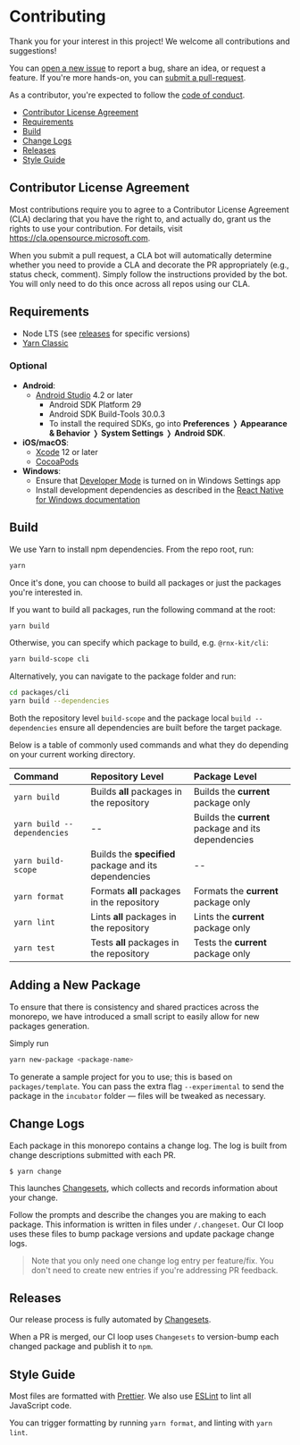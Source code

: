 <!--remove-block start-->

# Contributing

<!--remove-block end-->

Thank you for your interest in this project! We welcome all contributions and
suggestions!

You can
[open a new issue](https://github.com/microsoft/rnx-kit/issues/new/choose) to
report a bug, share an idea, or request a feature. If you're more hands-on, you
can [submit a pull-request](https://github.com/microsoft/rnx-kit/pulls).

As a contributor, you're expected to follow the
[code of conduct](https://github.com/microsoft/rnx-kit/blob/main/CODE_OF_CONDUCT.md).

<!--remove-block start-->

- [Contributor License Agreement](#Contributor-License-Agreement)
- [Requirements](#Requirements)
- [Build](#Build)
- [Change Logs](#Change-Logs)
- [Releases](#Releases)
- [Style Guide](#Style-Guide)

<!--remove-block end-->

## Contributor License Agreement

Most contributions require you to agree to a Contributor License Agreement (CLA)
declaring that you have the right to, and actually do, grant us the rights to
use your contribution. For details, visit https://cla.opensource.microsoft.com.

When you submit a pull request, a CLA bot will automatically determine whether
you need to provide a CLA and decorate the PR appropriately (e.g., status check,
comment). Simply follow the instructions provided by the bot. You will only need
to do this once across all repos using our CLA.

## Requirements

- Node LTS (see [releases](https://nodejs.org/en/about/releases/) for specific
  versions)
- [Yarn Classic](https://classic.yarnpkg.com/)

### Optional

- **Android**:
  - [Android Studio](https://developer.android.com/studio) 4.2 or later
    - Android SDK Platform 29
    - Android SDK Build-Tools 30.0.3
    - To install the required SDKs, go into **Preferences** ❭ **Appearance &
      Behavior** ❭ **System Settings** ❭ **Android SDK**.
- **iOS/macOS**:
  - [Xcode](https://apps.apple.com/app/xcode/id497799835?mt=12) 12 or later
  - [CocoaPods](https://cocoapods.org/)
- **Windows**:
  - Ensure that
    [Developer Mode](https://docs.microsoft.com/en-us/windows/uwp/get-started/enable-your-device-for-development)
    is turned on in Windows Settings app
  - Install development dependencies as described in the
    [React Native for Windows documentation](https://microsoft.github.io/react-native-windows/docs/rnw-dependencies)

## Build

We use Yarn to install npm dependencies. From the repo root, run:

```sh
yarn
```

Once it's done, you can choose to build all packages or just the packages you're
interested in.

If you want to build all packages, run the following command at the root:

```sh
yarn build
```

Otherwise, you can specify which package to build, e.g. `@rnx-kit/cli`:

```sh
yarn build-scope cli
```

Alternatively, you can navigate to the package folder and run:

```sh
cd packages/cli
yarn build --dependencies
```

Both the repository level `build-scope` and the package local
`build --dependencies` ensure all dependencies are built before the target
package.

Below is a table of commonly used commands and what they do depending on your
current working directory.

| Command                     | Repository Level                                      | Package Level                                       |
| :-------------------------- | :---------------------------------------------------- | :-------------------------------------------------- |
| `yarn build`                | Builds **all** packages in the repository             | Builds the **current** package only                 |
| `yarn build --dependencies` | --                                                    | Builds the **current** package and its dependencies |
| `yarn build-scope`          | Builds the **specified** package and its dependencies | --                                                  |
| `yarn format`               | Formats **all** packages in the repository            | Formats the **current** package only                |
| `yarn lint`                 | Lints **all** packages in the repository              | Lints the **current** package only                  |
| `yarn test`                 | Tests **all** packages in the repository              | Tests the **current** package only                  |

## Adding a New Package

To ensure that there is consistency and shared practices across the monorepo, we
have introduced a small script to easily allow for new packages generation.

Simply run

```sh
yarn new-package <package-name>
```

To generate a sample project for you to use; this is based on
`packages/template`. You can pass the extra flag `--experimental` to send the
package in the `incubator` folder — files will be tweaked as necessary.

## Change Logs

Each package in this monorepo contains a change log. The log is built from
change descriptions submitted with each PR.

```
$ yarn change
```

This launches [Changesets](https://github.com/atlassian/changesets#readme),
which collects and records information about your change.

Follow the prompts and describe the changes you are making to each package. This
information is written in files under `/.changeset`. Our CI loop uses these
files to bump package versions and update package change logs.

> Note that you only need one change log entry per feature/fix. You don't need
> to create new entries if you're addressing PR feedback.

## Releases

Our release process is fully automated by
[Changesets](https://github.com/atlassian/changesets#readme).

When a PR is merged, our CI loop uses `Changesets` to version-bump each changed
package and publish it to `npm`.

## Style Guide

Most files are formatted with [Prettier](https://prettier.io/). We also use
[ESLint](https://eslint.org/) to lint all JavaScript code.

You can trigger formatting by running `yarn format`, and linting with
`yarn lint`.
